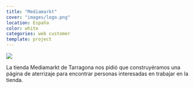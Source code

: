 ```yaml
---
title: "Mediamarkt"
cover: "images/logo.png"
location: España
color: white
categories: web customer
template: project
---
```


![](/work/mediamarkt/images/1.png)

La tienda Mediamarkt de Tarragona nos pidió que construyéramos una página de aterrizaje para encontrar personas interesadas en trabajar en la tienda.
